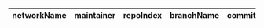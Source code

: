 | networkName | maintainer | repoIndex | branchName | commitId1 | commitId2 | keyfile | compareURL |
| ----------- | ---------- | --------- | ---------- | --------- | --------- | ------- | ---------- |

